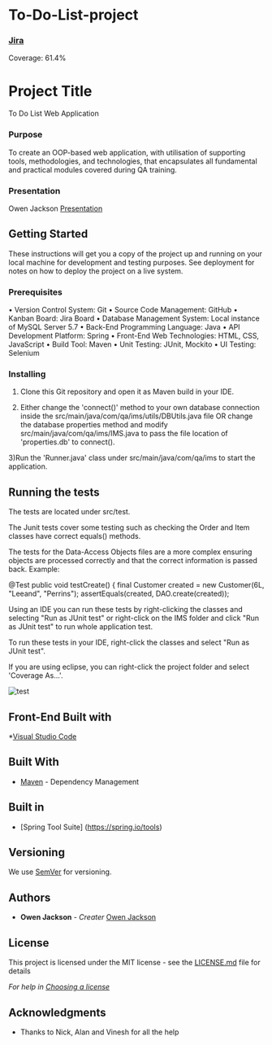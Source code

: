 # To-Do-List-project

###  [Jira](https://ojackson.atlassian.net/secure/RapidBoard.jspa?projectKey=SP&rapidView=3&atlOrigin=eyJpIjoiYjVmMDg3MDg4MGZhNDY4YmExY2FkZTllZjVmYzFiZTUiLCJwIjoiaiJ9)

Coverage: 61.4%
# Project Title

To Do List Web Application

### Purpose

To create an OOP-based web application, with utilisation of supporting tools, methodologies, and technologies, that encapsulates all fundamental and practical modules covered during QA training.

### Presentation

Owen Jackson [Presentation](----)

## Getting Started

These instructions will get you a copy of the project up and running on your local machine for development and testing purposes. See deployment for notes on how to deploy the project on a live system.

### Prerequisites

•	Version Control System: Git 
•	Source Code Management: GitHub 
•	Kanban Board: Jira Board 
•	Database Management System: Local instance of MySQL Server 5.7 
•	Back-End Programming Language: Java 
•	API Development Platform: Spring 
•	Front-End Web Technologies: HTML, CSS, JavaScript 
•	Build Tool: Maven 
•	Unit Testing: JUnit, Mockito 
•	UI Testing: Selenium

### Installing

1) Clone this Git repository and open it as Maven build in your IDE.

2) Either change the 'connect()' method to your own database connection inside the src/main/java/com/qa/ims/utils/DBUtils.java file OR change the database properties method and modify src/main/java/com/qa/ims/IMS.java to pass the file location of 'properties.db' to connect().

3)Run the 'Runner.java' class under src/main/java/com/qa/ims to start the application.

## Running the tests

The tests are located under src/test.

The Junit tests cover some testing such as checking the Order and Item classes have correct equals() methods.
  
The tests for the Data-Access Objects files are a more complex ensuring objects are 
processed correctly and that the correct information is passed back. Example:

@Test
	public void testCreate() {
		final Customer created = new Customer(6L, "Leeand", "Perrins");
		assertEquals(created, DAO.create(created));  
  
Using an IDE you can run these tests by right-clicking the classes and selecting "Run as JUnit test" or right-click
on the IMS folder and click "Run as JUnit test" to run whole application test.

To run these tests in your IDE, right-click the classes and select "Run as JUnit test".  
  
If you are using eclipse, you can right-click the project folder and select 'Coverage As...'.

![test](tests.png)

## Front-End Built with

*[Visual Studio Code](https://code.visualstudio.com/)

## Built With

* [Maven](https://maven.apache.org/) - Dependency Management

## Built in 

* [Spring Tool Suite] (https://spring.io/tools)

## Versioning

We use [SemVer](http://semver.org/) for versioning.

## Authors

* **Owen Jackson** - *Creater* 
[Owen Jackson](https://github.com/OJackson1)


## License

This project is licensed under the MIT license - see the [LICENSE.md](LICENSE.md) file for details 

*For help in [Choosing a license](https://choosealicense.com/)*

## Acknowledgments

* Thanks to Nick, Alan and Vinesh for all the help

